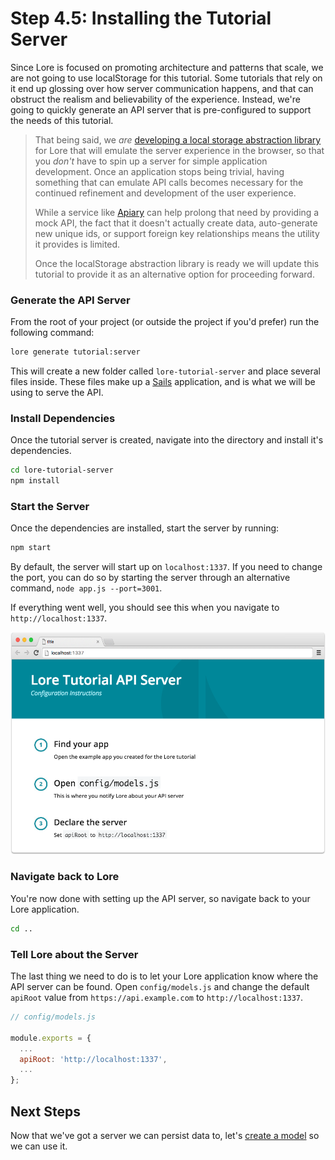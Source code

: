 # Step 4.5: Installing the Tutorial Server

Since Lore is focused on promoting architecture and patterns that scale, we are not going to use localStorage for this 
tutorial. Some tutorials that rely on it end up glossing over how server communication happens, and that can obstruct
the realism and believability of the experience. Instead, we're going to quickly generate an API server that is 
pre-configured to support the needs of this tutorial.

> That being said, we *are* [developing a local storage abstraction library](https://github.com/lore/faux-server) 
for Lore that will emulate the server experience in the browser, so that you *don't* have to spin up a server for 
simple application development. Once an application stops being trivial, having something that can emulate API calls 
becomes necessary for the continued refinement and development of the user experience. 
>
> While a service like [Apiary](https://apiary.io) can help prolong that need by providing a mock API, the fact that 
it doesn't actually create data, auto-generate new unique ids, or support foreign key relationships means the utility 
it provides is limited.
>
> Once the localStorage abstraction library is ready we will update this tutorial to provide it as an alternative
option for proceeding forward.

### Generate the API Server

From the root of your project (or outside the project if you'd prefer) run the following command:

```sh
lore generate tutorial:server
```

This will create a new folder called `lore-tutorial-server` and place several files inside. These files make up a 
[Sails](https://github.com/balderdashy/sails) application, and is what we will be using to serve the API.

### Install Dependencies

Once the tutorial server is created, navigate into the directory and install it's dependencies.

```sh
cd lore-tutorial-server
npm install
```

### Start the Server

Once the dependencies are installed, start the server by running:

```sh
npm start
```

By default, the server will start up on `localhost:1337`. If you need to change the port, you can do so by starting the
server through an alternative command, `node app.js --port=3001`.

If everything went well, you should see this when you navigate to `http://localhost:1337`.

![Tutorial Server](/assets/images/tutorial/step4-5-visual.png)

### Navigate back to Lore

You're now done with setting up the API server, so navigate back to your Lore application.

```sh
cd ..
```

### Tell Lore about the Server

The last thing we need to do is to let your Lore application know where the API server can be found. Open `config/models.js` 
and change the default `apiRoot` value from `https://api.example.com` to `http://localhost:1337`.

```js
// config/models.js

module.exports = {
  ...
  apiRoot: 'http://localhost:1337',
  ...
};
```

## Next Steps

Now that we've got a server we can persist data to, let's [create a model](../step-5/) so we can use it.
